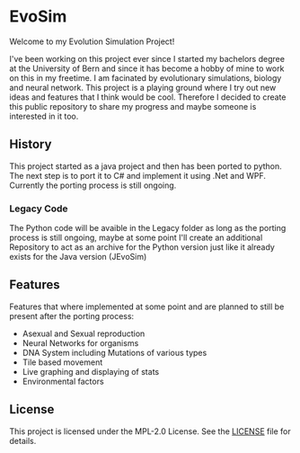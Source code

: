 # EvoSim

Welcome to my Evolution Simulation Project!

I've been working on this project ever since I started my bachelors degree at the University of Bern and since it has become a hobby of mine to work on this in my freetime.
I am facinated by evolutionary simulations, biology and neural network.
This project is a playing ground where I try out new ideas and features that I think would be cool.
Therefore I decided to create this public repository to share my progress and maybe someone is interested in it too.

## History
This project started as a java project and then has been ported to python.
The next step is to port it to C# and implement it using .Net and WPF.
Currently the porting process is still ongoing.

### Legacy Code
The Python code will be avaible in the Legacy folder as long as the porting process is still ongoing, maybe at some point I'll create an additional Repository to act as an archive for the Python version just like it already exists for the Java version (JEvoSim)

## Features
Features that where implemented at some point and are planned to still be present after the porting process:
- Asexual and Sexual reproduction
- Neural Networks for organisms
- DNA System including Mutations of various types
- Tile based movement
- Live graphing and displaying of stats
- Environmental factors

## License

This project is licensed under the MPL-2.0 License. See the [LICENSE](LICENSE) file for details.
